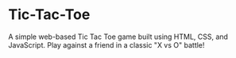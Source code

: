 # Tic-Tac-Toe
A simple web-based Tic Tac Toe game built using HTML, CSS, and JavaScript. Play against a friend in a classic "X vs O" battle!

